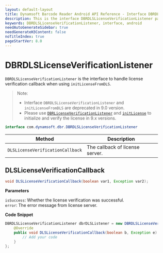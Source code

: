```yaml
---
layout: default-layout
title: Dynamsoft Barcode Reader Android API Reference - Interface DBRDLSLicenseVerificationListener
description: This is the interface DBRDLSLicenseVerificationListener page of Dynamsoft Barcode Reader for Android SDK.
keywords: DBRDLSLicenseVerificationListener, interface, android
needAutoGenerateSidebar: true
needGenerateH3Content: false
noTitleIndex: true
pageStartVer: 8.0
---
```


# DBRDLSLicenseVerificationListener

`DBRDLSLicenseVerificationListener` is the interface to handle license verification callback when using `initLicenseFromDLS`.

> Note:  
>  
> - Interface `DBRDLSLicenseVerificationListener` and `initLicenseFromDLS` are deprecated in 9.0 version.  
> - Please use [`DBRLicenseVerificationListener`](interface-dbrlicenseverificationlistener.md) and [`initLicense`](primary-license.md#initlicense) to initialize and verify the license in 9.x versions.

```java
interface com.dynamsoft.dbr.DBRDLSLicenseVerificationListener
```

| Method | Description |
| ------ | ----------- |
| `DLSLicenseVerificationCallback` | The callback of license server. |

## DLSLicenseVerificationCallback

```java
void DLSLicenseVerificationCallback(boolean var1, Exception var2);
```

**Parameters**

`isSuccess`: Whether the license verification was successful.  
`error`: The error message from license server.

**Code Snippet**

```java
DBRDLSLicenseVerificationListener dbrDLSListener = new DBRDLSLicenseVerificationListener() {
    @Override
    public void DLSLicenseVerificationCallback(boolean b, Exception e) {
        // Add your code
    }
};
```
